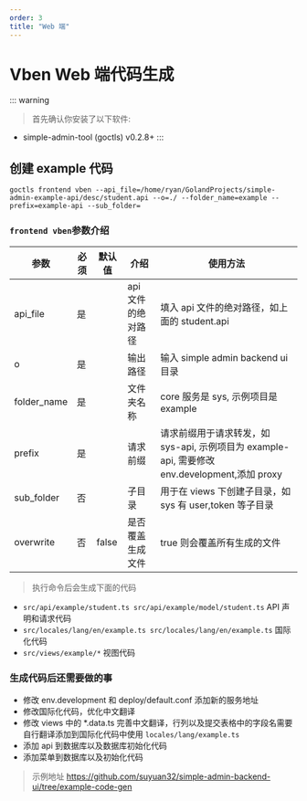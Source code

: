 ```yaml
---
order: 3
title: "Web 端"
---
```


# Vben Web 端代码生成

::: warning

> 首先确认你安装了以下软件:

- simple-admin-tool (goctls) v0.2.8+
  :::

## 创建 example 代码

```shell
goctls frontend vben --api_file=/home/ryan/GolandProjects/simple-admin-example-api/desc/student.api --o=./ --folder_name=example --prefix=example-api --sub_folder=
```

### `frontend vben`参数介绍

| 参数        | 必须 | 默认值 | 介绍               | 使用方法                                                                                      |
| ----------- | ---- | ------ | ------------------ | --------------------------------------------------------------------------------------------- |
| api_file    | 是   |        | api 文件的绝对路径 | 填入 api 文件的绝对路径，如上面的 student.api                                                 |
| o           | 是   |        | 输出路径           | 输入 simple admin backend ui 目录                                                             |
| folder_name | 是   |        | 文件夹名称         | core 服务是 sys, 示例项目是 example                                                           |
| prefix      | 是   |        | 请求前缀           | 请求前缀用于请求转发，如 sys-api, 示例项目为 example-api, 需要修改 env.development,添加 proxy |
| sub_folder  | 否   |        | 子目录             | 用于在 views 下创建子目录，如 sys 有 user,token 等子目录                                      |
| overwrite   | 否   | false  | 是否覆盖生成文件   | true 则会覆盖所有生成的文件                                                                   |

> 执行命令后会生成下面的代码

- `src/api/example/student.ts src/api/example/model/student.ts` API 声明和请求代码
- `src/locales/lang/en/example.ts src/locales/lang/en/example.ts` 国际化代码
- `src/views/example/*` 视图代码

### 生成代码后还需要做的事

- 修改 env.development 和 deploy/default.conf 添加新的服务地址
- 修改国际化代码，优化中文翻译
- 修改 views 中的 \*.data.ts 完善中文翻译，行列以及提交表格中的字段名需要自行翻译添加到国际化代码中使用 `locales/lang/example.ts`
- 添加 api 到数据库以及数据库初始化代码
- 添加菜单到数据库以及初始化代码

> 示例地址 <https://github.com/suyuan32/simple-admin-backend-ui/tree/example-code-gen>
